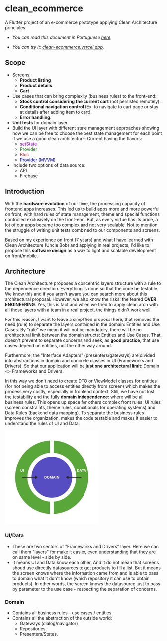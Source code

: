 # clean_ecommerce

A Flutter project of an e-commerce prototype applying Clean Architecture principles.

- _You can read this document in Portuguese [here](README_PT.md)._

- _You can try it: [clean-ecommerce.vercel.app](https://clean-ecommerce.vercel.app/)._

## Scope

- Screens:
    - **Product listing**
    - **Product details**
    - **Cart**
- Use cases that can bring complexity (business rules) to the front-end:
    - **Stock control considering the current cart** (not persisted remotely).
    - **Conditional navigation control** (Ex: to navigate to cart page or stay at details after adding item to cart).
    - **Error handling**.
- **Unit tests** for domain layer.
- Build the UI layer with different state management approaches showing how we can be free to choose the best state management for each point if we use a good clean architecture. Current having the flavors:
    - <font color="darkviolet">setState</font>
    - <font color="green">Provider</font>
    - <font color="brown">Bloc</font>
    - <font color="blue">Provider (MVVM)</font>
- Include two options of data source:
    - API
    - Firebase

## Introduction

With the **hardware evolution** of our time, the processing capacity of frontend apps increases. This led us to build apps more and more powerful on front, with hard rules of state management, theme and special functions controlled exclusively on the front-end. But, as every virtue has its price, a lot of our apps became too complex and not very scalable. Not to mention the struggle of writing unit tests combined to our components and screens.

Based on my experience on front (7 years) and what I have learned with Clean Architecture (Uncle Bob) and applying in real projects, I'd like to propose this **software design** as a way to light and scalable development on front/mobile.

## Architecture

The Clean Architecture proposes a concentric layers structure with a rule to the dependence direction. Everything is done so that the code be testable. We know this and if you aren't aware you can search more about this architectural proposal. However, we also know the risks: the feared **OVER ENGINEERING**. Yes, this is fact and when we tried to apply clean arch with all those layers with a team in a real project, the things didn't work well.

For this reason, I want to leave a simplified proposal here, that removes the need (rule) to separate the layers contained in the domain: Entities and Use Cases. By "rule" we mean it will not be mandatory, there will be no architectural limit between the domain structs: Entities and Use Cases. That doesn't prevent to separate concerns and seek, as **good practice**, that use cases depend on entities, not the other way around.

Furthermore, the "Interface Adapters" (presenters/gateways) are divided into abstractions in domain and concrete classes in UI (Frameworks and Drivers). So that our application will be **just one architectural limit**: Domain <> Frameworks and Drivers.

In this way we don't need to create DTO or ViewModel classes for entities (for not being able to access entities directly from screen) which makes the process very costly, especially in frontend context. Still, we have not lost the testability and the fully **domain independence**: where will be all business rules. This opens up space for others complex front rules: UI rules (screen constraints, theme rules, conditionals for operating systems) and Data Rules (backend data mapping). To separate the business rules improves the organization, makes the code testable and makes it easier to understand the rules of UI and Data:

![Architecture](/architecture.jpg "Architecture")

### UI/Data

- These are two sectors of "Frameworks and Drivers" layer. Here we can call them "layers" for make it easier, even understanding that they are on same level - side by side.
- It means UI and Data know each other. And it do not mean that screens shoud use directily datasources to get products to fill a list. But it means the screen knows where the information came from and is able to pass to domain what it don't know (which repository it can use to obtain products). In other words, the screen knows the datasource just to pass by parameter to the use case - respecting the separation of concerns.

### Domain

- Contains all business rules - use cases / entities.
- Contains all the abstraction of the outside world:
    - Gateways (dialog/navigator)
    - Repositories.
    - Presenters/States.